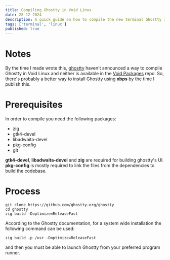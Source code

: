 ```yaml
---
title: Compiling Ghostty in Void Linux
date: 28-12-2024
description: A quick guide on how to compile the new terminal Ghostty in Void Linux
tags: ['terminal', 'linux']
published: true
---
```


# Notes

By the time I made wrote this, [ghostty](https://ghostty.org/) haven't announced a way to compile Ghostty in Void Linux and neither is available in the [Void Packages](https://github.com/void-linux/void-packages) repo. So, there's probably a better way to install Ghostty using **xbps** by the time I publish this.

# Prerequisites
In order to compile you need the following packages:

- zig
- gtk4-devel
- libadwaita-devel
- pkg-config
- git

**gtk4-devel**, **libadwaita-devel** and **zig** are required for building ghostty's UI. **pkg-config** is mostly required to link the files from the dependencies to build the codebase. 

# Process

```shell
git clone https://github.com/ghostty-org/ghostty
cd ghostty
zig build -Doptimize=ReleaseFast
```

According to the Ghostty documentation, for a system wide installation the following command can be used:

```shell
zig build -p /usr -Doptimize=ReleaseFast
```

and then you must be able to launch Ghostty from your preferred program runner.